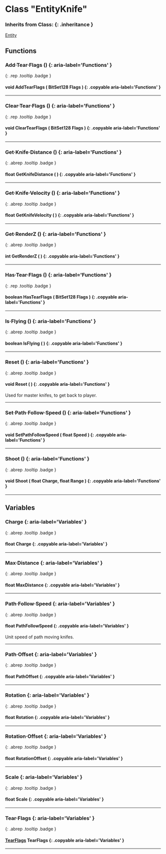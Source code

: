 # Class "EntityKnife"
### Inherits from Class: {: .inheritance }
[Entity](Entity.md)
## Functions
### Add·Tear·Flags () {: aria-label='Functions' }
[ ](#){: .rep .tooltip .badge }
#### void AddTearFlags ( BitSet128 Flags ) {: .copyable aria-label='Functions' }

___ 
### Clear·Tear·Flags () {: aria-label='Functions' }
[ ](#){: .rep .tooltip .badge }
#### void ClearTearFlags ( BitSet128 Flags ) {: .copyable aria-label='Functions' }

___ 
### Get·Knife·Distance () {: aria-label='Functions' }
[ ](#){: .abrep .tooltip .badge }
#### float GetKnifeDistance ( ) {: .copyable aria-label='Functions' }

___ 
### Get·Knife·Velocity () {: aria-label='Functions' }
[ ](#){: .abrep .tooltip .badge }
#### float GetKnifeVelocity ( ) {: .copyable aria-label='Functions' }

___ 
### Get·RenderZ () {: aria-label='Functions' }
[ ](#){: .abrep .tooltip .badge }
#### int GetRenderZ ( ) {: .copyable aria-label='Functions' }

___ 
### Has·Tear·Flags () {: aria-label='Functions' }
[ ](#){: .rep .tooltip .badge }
#### boolean HasTearFlags ( BitSet128 Flags ) {: .copyable aria-label='Functions' }

___ 
### Is·Flying () {: aria-label='Functions' }
[ ](#){: .abrep .tooltip .badge }
#### boolean IsFlying ( ) {: .copyable aria-label='Functions' }

___ 
### Reset () {: aria-label='Functions' }
[ ](#){: .abrep .tooltip .badge }
#### void Reset ( ) {: .copyable aria-label='Functions' }
Used for master knifes, to get back to player. 
___ 
### Set·Path·Follow·Speed () {: aria-label='Functions' }
[ ](#){: .abrep .tooltip .badge }
#### void SetPathFollowSpeed ( float Speed ) {: .copyable aria-label='Functions' }

___ 
### Shoot () {: aria-label='Functions' }
[ ](#){: .abrep .tooltip .badge }
#### void Shoot ( float Charge, float Range ) {: .copyable aria-label='Functions' }

___ 
## Variables
### Charge {: aria-label='Variables' }
[ ](#){: .abrep .tooltip .badge }
#### float Charge  {: .copyable aria-label='Variables' }

___ 
### Max·Distance {: aria-label='Variables' }
[ ](#){: .abrep .tooltip .badge }
#### float MaxDistance  {: .copyable aria-label='Variables' }

___ 
### Path·Follow·Speed {: aria-label='Variables' }
[ ](#){: .abrep .tooltip .badge }
#### float PathFollowSpeed  {: .copyable aria-label='Variables' }
Unit speed of path moving knifes. 
___ 
### Path·Offset {: aria-label='Variables' }
[ ](#){: .abrep .tooltip .badge }
#### float PathOffset  {: .copyable aria-label='Variables' }

___ 
### Rotation {: aria-label='Variables' }
[ ](#){: .abrep .tooltip .badge }
#### float Rotation  {: .copyable aria-label='Variables' }

___ 
### Rotation·Offset {: aria-label='Variables' }
[ ](#){: .abrep .tooltip .badge }
#### float RotationOffset  {: .copyable aria-label='Variables' }

___ 
### Scale {: aria-label='Variables' }
[ ](#){: .abrep .tooltip .badge }
#### float Scale  {: .copyable aria-label='Variables' }

___ 
### Tear·Flags {: aria-label='Variables' }
[ ](#){: .abrep .tooltip .badge }
#### [TearFlags](enums/TearFlags.html) TearFlags  {: .copyable aria-label='Variables' }

___ 
